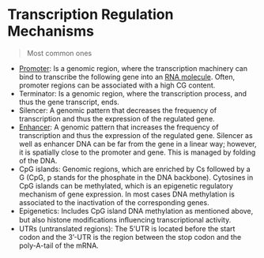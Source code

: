 # Transcription Regulation Mechanisms

> Most common ones

- [Promoter](Promoter.md): Is a genomic region, where the transcription machinery can bind to transcribe the following gene into an [RNA molecule](mRNA.md). Often, promoter regions can be associated with a high CG content.
- Terminator: Is a genomic region, where the transcription process, and thus the gene transcript, ends.
- Silencer: A genomic pattern that decreases the frequency of transcription and thus the expression of the regulated gene.
- [Enhancer](Enhancer.md): A genomic pattern that increases the frequency of transcription and thus the expression of the regulated gene. Silencer as well as enhancer DNA can be far from the gene in a linear way; however, it is spatially close to the promoter and gene. This is managed by folding of the DNA.
- CpG islands: Genomic regions, which are enriched by Cs followed by a G (CpG, p stands for the phosphate in the DNA backbone). Cytosines in CpG islands can be methylated, which is an epigenetic regulatory mechanism of gene expression. In most cases DNA methylation is associated to the inactivation of the corresponding genes.
- Epigenetics: Includes CpG island DNA methylation as mentioned above, but also histone modiﬁcations inﬂuencing transcriptional activity.
- UTRs (untranslated regions): The 5’UTR is located before the start codon and the 3’-UTR is the region between the stop codon and the poly-A-tail of the mRNA.

